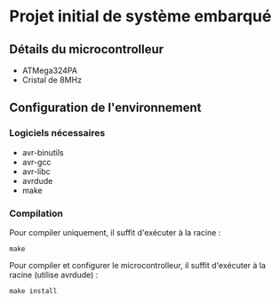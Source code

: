 # Projet initial de système embarqué

## Détails du microcontrolleur
 * ATMega324PA  
 * Cristal de 8MHz

## Configuration de l'environnement   

### Logiciels nécessaires  
 * avr-binutils   
 * avr-gcc   
 * avr-libc  
 * avrdude  
 * make

### Compilation  
Pour compiler uniquement, il suffit d'exécuter à la racine :  
```
make
```  

Pour compiler et configurer le microcontrolleur, il suffit d'exécuter à la racine (utilise avrdude) :
```
make install
```
